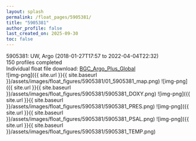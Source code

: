```yaml
---
layout: splash
permalink: /float_pages/5905381/
title: "5905381"
author_profile: false
last_created_on: 2025-09-30
toc: false
---
```

 
5905381: UW, Argo (2018-01-27T17:57 to 2022-04-04T22:32)\
150 profiles completed\
Individual float file download: [BGC_Argo_Plus_Global](https://ftp.soest.hawaii.edu/bgc_argo_plus/Individual_Floats/outliers_removed/5905381_Sprof_processed.nc)\
![img-png]({{ site.url }}{{ site.baseurl }}/assets/images/float_figures/5905381/01_5905381_map.png)
![img-png]({{ site.url }}{{ site.baseurl }}/assets/images/float_figures/5905381/5905381_DOXY.png)
![img-png]({{ site.url }}{{ site.baseurl }}/assets/images/float_figures/5905381/5905381_PRES.png)
![img-png]({{ site.url }}{{ site.baseurl }}/assets/images/float_figures/5905381/5905381_PSAL.png)
![img-png]({{ site.url }}{{ site.baseurl }}/assets/images/float_figures/5905381/5905381_TEMP.png)
